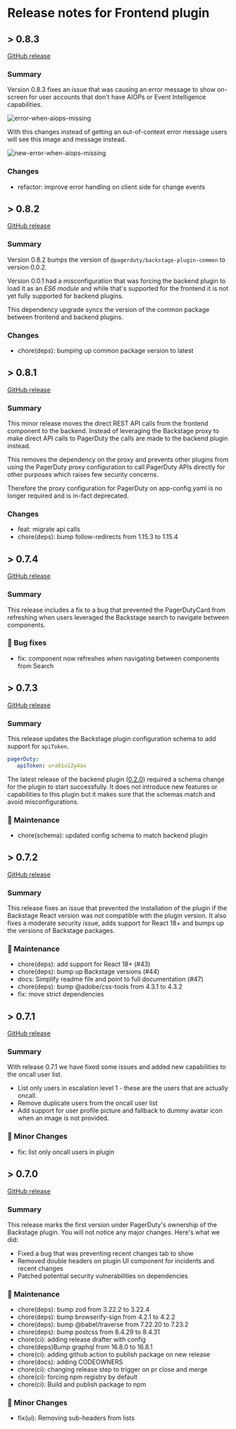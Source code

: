 # Release notes for Frontend plugin

## > 0.8.3

[GitHub release](https://github.com/PagerDuty/backstage-plugin/releases/tag/0.8.3)

### Summary

Version 0.8.3 fixes an issue that was causing an error message to show on-screen for user accounts that don't have AIOPs or Event Intelligence capabilities.

![error-when-aiops-missing](/backstage-plugin-docs/images/releases/083-error-when-aiops-missing.png)

With this changes instead of getting an out-of-context error message users will see this image and message instead.

![new-error-when-aiops-missing](/backstage-plugin-docs/images/releases/083-new-error-when-aiops-missing.png)

### Changes

- refactor: improve error handling on client side for change events

## > 0.8.2

[GitHub release](https://github.com/PagerDuty/backstage-plugin/releases/tag/0.8.2)

### Summary

Version 0.8.2 bumps the version of `@pagerduty/backstage-plugin-common` to version 0.0.2.

Version 0.0.1 had a misconfiguration that was forcing the backend plugin to load it as an *ES6 module* and while that's supported for the frontend it is not yet fully supported for backend plugins.

This dependency upgrade syncs the version of the common package between frontend and backend plugins.

### Changes

- chore(deps): bumping up common package version to latest

## > 0.8.1

[GitHub release](https://github.com/PagerDuty/backstage-plugin/releases/tag/0.8.1)

### Summary

This minor release moves the direct REST API calls from the frontend component to the backend. Instead of leveraging the Backstage proxy to make direct API calls to PagerDuty the calls are made to the backend plugin instead.

This removes the dependency on the proxy and prevents other plugins from using the PagerDuty proxy configuration to call PagerDuty APIs directly for other purposes which raises few security concerns.

Therefore the proxy configuration for PagerDuty on app-config.yaml is no longer required and is in-fact deprecated.

### Changes

- feat: migrate api calls
- chore(deps): bump follow-redirects from 1.15.3 to 1.15.4

## > 0.7.4

[GitHub release](https://github.com/PagerDuty/backstage-plugin/releases/tag/0.7.4)

### Summary

This release includes a fix to a bug that prevented the PagerDutyCard from refreshing when users leveraged the Backstage search to navigate between components.

### 🐛 Bug fixes

- fix: component now refreshes when navigating between components from Search

## > 0.7.3

[GitHub release](https://github.com/PagerDuty/backstage-plugin/releases/tag/0.7.3)

### Summary

This release updates the Backstage plugin configuration schema to add support for `apiToken`.

```yaml
pagerDuty:
   apiToken: u+a81u12y4ax
```

The latest release of the backend plugin ([0.2.0](https://github.com/PagerDuty/backstage-plugin-backend/releases/tag/0.2.0)) required a schema change for the plugin to start successfully. It does not introduce new features or capabilities to this plugin but it makes sure that the schemas match and avoid misconfigurations.

### 🔧 Maintenance

- chore(schema): updated config schema to match backend plugin

## > 0.7.2

[GitHub release](https://github.com/PagerDuty/backstage-plugin/releases/tag/0.7.2)

### Summary

This release fixes an issue that prevented the installation of the plugin if the Backstage React version was not compatible with the plugin version. It also fixes a moderate security issue, adds support for React 18+ and bumps up the versions of Backstage packages.

### 🔧 Maintenance

- chore(deps): add support for React 18+ (#43)
- chore(deps): bump up Backstage versions (#44)
- docs: Simplify readme file and point to full documentation (#47)
- chore(deps): bump @adobe/css-tools from 4.3.1 to 4.3.2
- fix: move strict dependencies

## > 0.7.1

[GitHub release](https://github.com/PagerDuty/backstage-plugin/releases/tag/0.7.1)

### Summary

With release 0.7.1 we have fixed some issues and added new capabilities to the oncall user list.

- List only users in escalation level 1 - these are the users that are actually oncall.
- Remove duplicate users from the oncall user list
- Add support for user profile picture and fallback to dummy avatar icon when an image is not provided.

### 🌟 Minor Changes

- fix: list only oncall users in plugin

## > 0.7.0

[GitHub release](https://github.com/PagerDuty/backstage-plugin/releases/tag/0.7.0)

### Summary

This release marks the first version under PagerDuty's ownership of the Backstage plugin. You will not notice any major changes. Here's what we did:

- Fixed a bug that was preventing recent changes tab to show
- Removed double headers on plugin UI component for incidents and recent changes
- Patched potential security vulnerabilities on dependencies

### 🔧 Maintenance

- chore(deps): bump zod from 3.22.2 to 3.22.4
- chore(deps): bump browserify-sign from 4.2.1 to 4.2.2
- chore(deps): bump @babel/traverse from 7.22.20 to 7.23.2
- chore(deps): bump postcss from 8.4.29 to 8.4.31
- chore(ci): adding release drafter with config
- chore(deps)Bump graphql from 16.8.0 to 16.8.1
- chore(ci): adding github action to publish package on new release
- chore(docs): adding CODEOWNERS
- chore(ci): changing release step to trigger on pr close and merge
- chore(ci): forcing npm registry by default
- chore(ci): Build and publish package to npm

### 🌟 Minor Changes

- fix(ui): Removing sub-headers from lists
